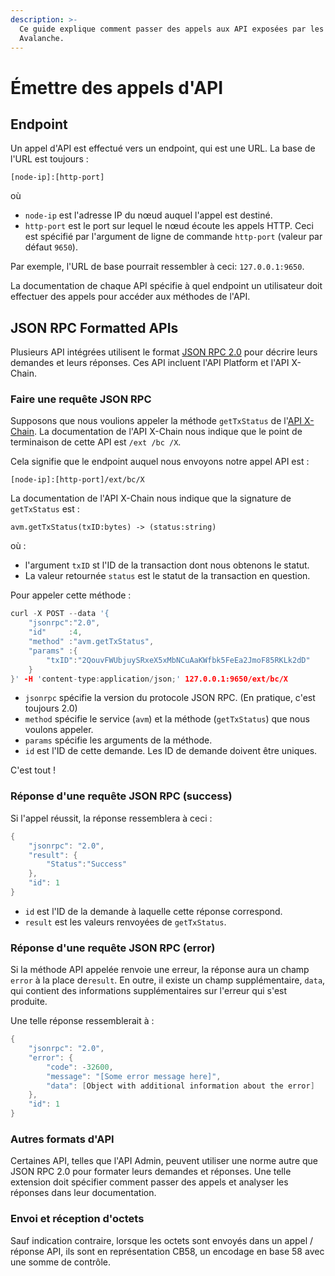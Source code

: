 ```yaml
---
description: >-
  Ce guide explique comment passer des appels aux API exposées par les nœuds
  Avalanche.
---
```


# Émettre des appels d'API

## Endpoint

Un appel d'API est effectué vers un endpoint, qui est une URL. La base de l'URL est toujours :

`[node-ip]:[http-port]`

où

* `node-ip` est l'adresse IP du nœud auquel l'appel est destiné. 
* `http-port` est le port sur lequel le nœud écoute les appels HTTP. Ceci est spécifié par l'argument de ligne de commande `http-port` \(valeur par défaut `9650`\). 

Par exemple, l'URL de base pourrait ressembler à ceci: `127.0.0.1:9650`.

La documentation de chaque API spécifie à quel endpoint un utilisateur doit effectuer des appels pour accéder aux méthodes de l'API.

## JSON RPC Formatted APIs

Plusieurs API intégrées utilisent le format [JSON RPC 2.0](https://www.jsonrpc.org/specification) pour décrire leurs demandes et leurs réponses. Ces API incluent l'API Platform et l'API X-Chain.

### Faire une requête JSON RPC

Supposons que nous voulions appeler la méthode `getTxStatus` de l'[API X-Chain](avm-api-x-chain.md). La documentation de l'API X-Chain nous indique que le point de terminaison de cette API est `/ext /bc /X`.

Cela signifie que le endpoint auquel nous envoyons notre appel API est :

`[node-ip]:[http-port]/ext/bc/X`

La documentation de l'API X-Chain nous indique que la signature de `getTxStatus` est :

`avm.getTxStatus(txID:bytes) -> (status:string)`

où :

* l'argument `txID` st l'ID de la transaction dont nous obtenons le statut.
* La valeur retournée `status` est le statut de la transaction en question.

Pour appeler cette méthode :

```cpp
curl -X POST --data '{
    "jsonrpc":"2.0",
    "id"     :4,
    "method" :"avm.getTxStatus",
    "params" :{
        "txID":"2QouvFWUbjuySRxeX5xMbNCuAaKWfbk5FeEa2JmoF85RKLk2dD"
    }
}' -H 'content-type:application/json;' 127.0.0.1:9650/ext/bc/X
```

* `jsonrpc` spécifie la version du protocole JSON RPC. \(En pratique, c'est toujours 2.0\)
* `method` spécifie le service \(`avm`\) et la méthode \(`getTxStatus`\) que nous voulons appeler.
* `params` spécifie les arguments de la méthode.
* `id` est l'ID de cette demande. Les ID de demande doivent être uniques.

C'est tout !

### Réponse d'une requête JSON RPC \(success\)

Si l'appel réussit, la réponse ressemblera à ceci :

```cpp
{
    "jsonrpc": "2.0",
    "result": {
        "Status":"Success"
    },
    "id": 1
}
```

* `id` est l'ID de la demande à laquelle cette réponse correspond.
* `result` est les valeurs renvoyées de `getTxStatus`.

### Réponse d'une requête JSON RPC \(error\)

Si la méthode API appelée renvoie une erreur, la réponse aura un champ `error` à la place de`result`. En outre, il existe un champ supplémentaire, `data`, qui contient des informations supplémentaires sur l'erreur qui s'est produite.

Une telle réponse ressemblerait à :

```cpp
{
    "jsonrpc": "2.0",
    "error": {
        "code": -32600,
        "message": "[Some error message here]",
        "data": [Object with additional information about the error]
    },
    "id": 1
}
```

### Autres formats d'API <a id="other-api-formats"></a>

Certaines API, telles que l'API Admin, peuvent utiliser une norme autre que JSON RPC 2.0 pour formater leurs demandes et réponses. Une telle extension doit spécifier comment passer des appels et analyser les réponses dans leur documentation.

### Envoi et réception d'octets <a id="sending-and-receiving-bytes"></a>

Sauf indication contraire, lorsque les octets sont envoyés dans un appel / réponse API, ils sont en représentation CB58, un encodage en base 58 avec une somme de contrôle.

